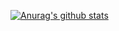 <!-- ### Scott Gellock -->

[![Anurag's github stats](https://github-readme-stats.vercel.app/api?username=sgellock&show_icons=true&theme=dark&hide=["stars"])](https://github.com/anuraghazra/github-readme-stats)


<!--
**sgellock/sgellock** is a ✨ _special_ ✨ repository because its `README.md` (this file) appears on your GitHub profile.

Here are some ideas to get you started:

- 🔭 I’m currently working on ...
- 🌱 I’m currently learning ...
- 👯 I’m looking to collaborate on ...
- 🤔 I’m looking for help with ...
- 💬 Ask me about ...
- 📫 How to reach me: ...
- 😄 Pronouns: ...
- ⚡ Fun fact: ...
-->
